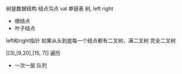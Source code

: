 树是数据结构
结点沟点
val
单链表
树, left right

- 根结点
- 叶子结点


left和right指针
如果从头到底每一个结点都有二叉树，满二叉树
完全二叉树

[[3],[9,20],[15, 7]]
遍历
- 一次一层 队列
